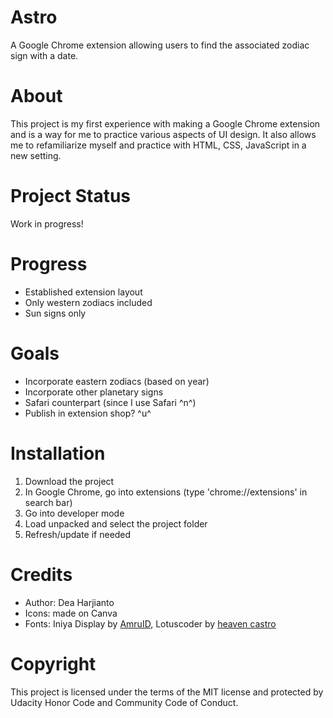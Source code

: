 # Astro
A Google Chrome extension allowing users to find the associated zodiac sign with a date.

# About
This project is my first experience with making a Google Chrome extension and is a way for me to practice various aspects of UI design. It also allows me to refamiliarize myself and practice with HTML, CSS, JavaScript in a new setting.

# Project Status
Work in progress!

# Progress
- Established extension layout
- Only western zodiacs included
- Sun signs only

# Goals
- Incorporate eastern zodiacs (based on year)
- Incorporate other planetary signs
- Safari counterpart (since I use Safari ^n^)
- Publish in extension shop? ^u^

# Installation
1. Download the project
2. In Google Chrome, go into extensions (type 'chrome://extensions' in search bar)
3. Go into developer mode
4. Load unpacked and select the project folder
5. Refresh/update if needed

# Credits
- Author: Dea Harjianto
- Icons: made on Canva
- Fonts: Iniya Display by <a href = "https://www.fontspace.com/iniya-display-font-f57551">AmruID</a>, Lotuscoder by <a href = "https://www.fontspace.com/lotuscoder-font-f41279">heaven castro</a>

# Copyright
This project is licensed under the terms of the MIT license and protected by Udacity Honor Code and Community Code of Conduct.
